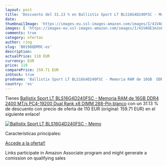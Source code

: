 ```yaml
---
layout: post
title: 'Descuento del 31.13 % en Ballistix Sport LT BLS16G4D240FSC - Memo'
date: 
thumbnailImage: 'https://images-eu.ssl-images-amazon.com/images/I/41VAOE1mJoL._SL200_.jpg'
images: [ 'https://images-eu.ssl-images-amazon.com/images/I/41VAOE1mJoL._SL200_.jpg' ]
comments: true
category: ofertas
author: ring
slug: 'B0198QDM9C-es'
description:
actualPrice: 110 EUR
currency: EUR
price: 110
comparePrice: 159.71 EUR
inStock: true
prodname: 'Ballistix Sport LT BLS16G4D240FSC - Memoria RAM de 16GB  DDR4  2400 MT/s  PC4-19200  Dual Rank x8  DIMM  288-Pin  blanco'
country: 'es'
---
```


Tienes [Ballistix Sport LT BLS16G4D240FSC - Memoria RAM de 16GB  DDR4  2400 MT/s  PC4-19200  Dual Rank x8  DIMM  288-Pin  blanco](https://www.amazon.es/dp/B0198QDM9C/?tag=tolees-21) con un 31.13 % de descuento con precio de oferta de 110 EUR (original: 159.71 EUR) en el siguiente enlace!

[![Ballistix Sport LT BLS16G4D240FSC - Memo](https://images-eu.ssl-images-amazon.com/images/I/41VAOE1mJoL._SL200_.jpg)](https://www.amazon.es/dp/B0198QDM9C/?tag=tolees-21)

Características principales:


[Accede a la oferta!!](https://www.amazon.es/dp/B0198QDM9C/?tag=tolees-21)

Links participate in Amazon Associate program and might generate a comission on qualifying sales


